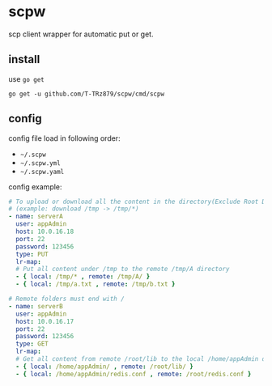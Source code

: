 # scpw

scp client wrapper for automatic put or get.

## install

use `go get`

```
go get -u github.com/T-TRz879/scpw/cmd/scpw
```

## config

config file load in following order:

- `~/.scpw`
- `~/.scpw.yml`
- `~/.scpw.yaml`

config example:

<!-- prettier-ignore -->

```yaml
# To upload or download all the content in the directory(Exclude Root Directory), simply add the*
# (example: download /tmp -> /tmp/*)
- name: serverA
  user: appAdmin
  host: 10.0.16.18
  port: 22
  password: 123456
  type: PUT
  lr-map:
  # Put all content under /tmp to the remote /tmp/A directory
  - { local: /tmp/* , remote: /tmp/A/ }
  - { local: /tmp/a.txt , remote: /tmp/b.txt }

# Remote folders must end with /
- name: serverB
  user: appAdmin
  host: 10.0.16.17
  port: 22
  password: 123456
  type: GET
  lr-map:
  # Get all content from remote /root/lib to the local /home/appAdmin directory
  - { local: /home/appAdmin/ , remote: /root/lib/ }
  - { local: /home/appAdmin/redis.conf , remote: /root/redis.conf }

```
